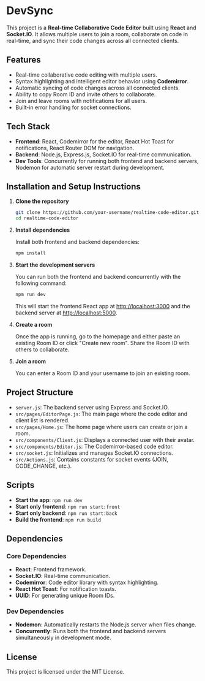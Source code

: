 # DevSync

This project is a **Real-time Collaborative Code Editor** built using **React** and **Socket.IO**. It allows multiple users to join a room, collaborate on code in real-time, and sync their code changes across all connected clients.

## Features

- Real-time collaborative code editing with multiple users.
- Syntax highlighting and intelligent editor behavior using **Codemirror**.
- Automatic syncing of code changes across all connected clients.
- Ability to copy Room ID and invite others to collaborate.
- Join and leave rooms with notifications for all users.
- Built-in error handling for socket connections.

## Tech Stack

- **Frontend**: React, Codemirror for the editor, React Hot Toast for notifications, React Router DOM for navigation.
- **Backend**: Node.js, Express.js, Socket.IO for real-time communication.
- **Dev Tools**: Concurrently for running both frontend and backend servers, Nodemon for automatic server restart during development.

## Installation and Setup Instructions

1. **Clone the repository**

    ```bash
    git clone https://github.com/your-username/realtime-code-editor.git
    cd realtime-code-editor
    ```

2. **Install dependencies**

    Install both frontend and backend dependencies:

    ```bash
    npm install
    ```

3. **Start the development servers**

    You can run both the frontend and backend concurrently with the following command:

    ```bash
    npm run dev
    ```

    This will start the frontend React app at [http://localhost:3000](http://localhost:3000) and the backend server at [http://localhost:5000](http://localhost:5000).

4. **Create a room**

    Once the app is running, go to the homepage and either paste an existing Room ID or click "Create new room". Share the Room ID with others to collaborate.

5. **Join a room**

    You can enter a Room ID and your username to join an existing room.

## Project Structure

- `server.js`: The backend server using Express and Socket.IO.
- `src/pages/EditorPage.js`: The main page where the code editor and client list is rendered.
- `src/pages/Home.js`: The home page where users can create or join a room.
- `src/components/Client.js`: Displays a connected user with their avatar.
- `src/components/Editor.js`: The Codemirror-based code editor.
- `src/socket.js`: Initializes and manages Socket.IO connections.
- `src/Actions.js`: Contains constants for socket events (JOIN, CODE_CHANGE, etc.).

## Scripts

- **Start the app**: `npm run dev`
- **Start only frontend**: `npm run start:front`
- **Start only backend**: `npm run start:back`
- **Build the frontend**: `npm run build`

## Dependencies

### Core Dependencies

- **React**: Frontend framework.
- **Socket.IO**: Real-time communication.
- **Codemirror**: Code editor library with syntax highlighting.
- **React Hot Toast**: For notification toasts.
- **UUID**: For generating unique Room IDs.

### Dev Dependencies

- **Nodemon**: Automatically restarts the Node.js server when files change.
- **Concurrently**: Runs both the frontend and backend servers simultaneously in development mode.

## License

This project is licensed under the MIT License.

